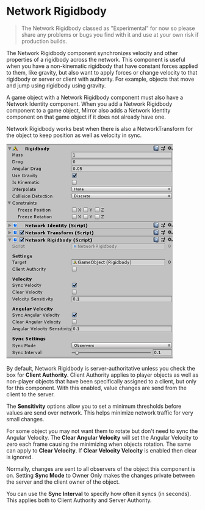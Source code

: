 # Network Rigidbody

> The Network Rigidbody classed as "Experimental" for now so please share any problems or bugs you find with it and use at your own risk if production builds.

The Network Rigidbody component synchronizes velocity and other properties of a rigidbody across the network. This component is useful when you have a non-kinematic rigidbody that have constant forces applied to them, like gravity, but also want to apply forces or change velocity to that rigidbody or server or client with authority. For example, objects that move and jump using rigidbody using gravity.

A game object with a Network Rigidbody component must also have a Network Identity component. When you add a Network Rigidbody component to a game object, Mirror also adds a Network Identity component on that game object if it does not already have one.

Network Rigidbody works best when there is also a NetworkTransform for the object to keep position as well as velocity in sync.

![](<../../.gitbook/assets/image (39) (1).png>)

By default, Network Rigidbody is server-authoritative unless you check the box for **Client Authority**. Client Authority applies to player objects as well as non-player objects that have been specifically assigned to a client, but only for this component. With this enabled, value changes are send from the client to the server.

The **Sensitivity** options allow you to set a minimum thresholds before values are send over network. This helps minimize network traffic for very small changes.

For some object you may not want them to rotate but don't need to sync the Angular Velocity. The **Clear Angular Velocity** will set the Angular Velocity to zero each frame causing the minimizing when objects rotation. The same can apply to **Clear Velocity**. If **Clear Velocity Velocity** is enabled then clear is ignored.

Normally, changes are sent to all observers of the object this component is on. Setting **Sync Mode** to Owner Only makes the changes private between the server and the client owner of the object.

You can use the **Sync Interval** to specify how often it syncs (in seconds). This applies both to Client Authority and Server Authority.
